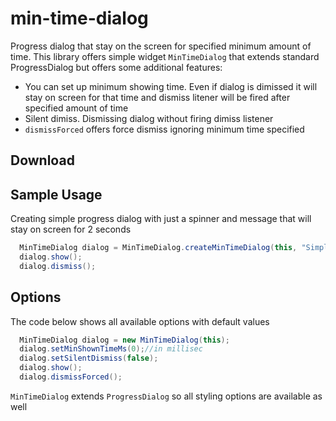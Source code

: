 # min-time-dialog
Progress dialog that stay on the screen for specified minimum amount of time.
This library offers simple widget `MinTimeDialog` that extends standard ProgressDialog but offers some additional features:
* You can set up minimum showing time. Even if dialog is dimissed it will stay on screen for that time and dismiss litener will be fired after specified amount of time
* Silent dimiss. Dismissing dialog without firing dimiss listener
* `dismissForced` offers force dismiss ignoring minimum time specified

Download
---------

Sample Usage
---------

Creating simple progress dialog with just a spinner and message that will stay on screen for 2 seconds
```java
  MinTimeDialog dialog = MinTimeDialog.createMinTimeDialog(this, "Simple processing", 2000);
  dialog.show();
  dialog.dismiss();
```

Options
---------
The code below shows all available options with default values
```java
  MinTimeDialog dialog = new MinTimeDialog(this);
  dialog.setMinShownTimeMs(0);//in millisec
  dialog.setSilentDismiss(false);
  dialog.show();
  dialog.dismissForced();
```

`MinTimeDialog` extends `ProgressDialog` so all styling options are available as well
